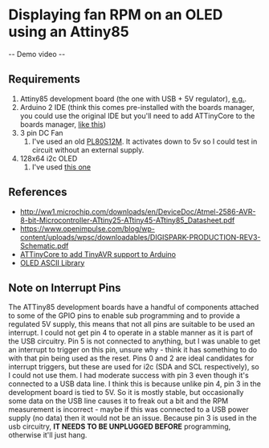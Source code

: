 # Displaying fan RPM on an OLED using an Attiny85

-- Demo video --

## Requirements

1. Attiny85 development board (the one with USB + 5V regulator), [e.g.](https://www.ebay.com.au/itm/191572154213).
2. Arduino 2 IDE (think this comes pre-installed with the boards manager, you could use the original IDE but you'll need to add ATTinyCore to the boards manager, [like this](https://github.com/SpenceKonde/ATTinyCore/blob/v2.0.0-devThis-is-the-head-submit-PRs-against-this/Installation.md))
3. 3 pin DC Fan
   1. I've used an old [PL80S12M](https://www.elecok.com/power-logic-pl80s12m-12v-0-14a-3wires-cooling-fan.html). It activates down to 5v so I could test in circuit without an external supply.
4. 128x64 i2c OLED
   1. I've used [this one](https://core-electronics.com.au/dual-colour-oled-display-128x64-yellow-and-blue.html)

## References

- http://ww1.microchip.com/downloads/en/DeviceDoc/Atmel-2586-AVR-8-bit-Microcontroller-ATtiny25-ATtiny45-ATtiny85_Datasheet.pdf
- https://www.openimpulse.com/blog/wp-content/uploads/wpsc/downloadables/DIGISPARK-PRODUCTION-REV3-Schematic.pdf
- [ATTinyCore to add TinyAVR support to Arduino](https://github.com/SpenceKonde/ATTinyCore)
- [OLED ASCII Library](https://github.com/greiman/SSD1306Ascii)

## Note on Interrupt Pins

The ATTiny85 development boards have a handful of components attached to some of the GPIO pins to enable sub programming and to provide a regulated 5V supply, this means that not all pins are suitable to be used an interrupt. I could not get pin 4 to operate in a stable manner as it is part of the USB circuitry. Pin 5 is not connected to anything, but I was unable to get an interrupt to trigger on this pin, unsure why - think it has something to do with that pin being used as the reset. Pins 0 and 2 are ideal candidates for interrupt triggers, but these are used for i2c (SDA and SCL respectively), so I could not use them. I had moderate success with pin 3 even though it's connected to a USB data line. I think this is because unlike pin 4, pin 3 in the development board is tied to 5V. So it is mostly stable, but occasionally some data on the USB line causes it to freak out a bit and the RPM measurement is incorrect - maybe if this was connected to a USB power supply (no data) then it would not be an issue. Because pin 3 is used in the usb circuitry, **IT NEEDS TO BE UNPLUGGED BEFORE** programming, otherwise it'll just hang.
